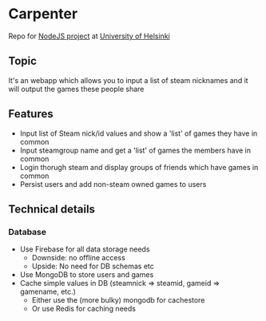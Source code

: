 Carpenter
=========

Repo for [NodeJS project](https://github.com/tuhoojabotti/NodeJS-ohjelmointiprojekti-k2014) at [University of Helsinki](https://www.cs.helsinki.fi/)

## Topic

It's an webapp which allows you to input a list of steam nicknames and it will output the games these people share

## Features

* Input list of Steam nick/id values and show a 'list' of games they have in common
* Input steamgroup name and get a 'list' of games the members have in common
* Login thorugh steam and display groups of friends which have games in common
* Persist users and add non-steam owned games to users


## Technical details

### Database

* Use Firebase for all data storage needs
  * Downside: no offline access
  * Upside: No need for DB schemas etc
* Use MongoDB to store users and games
* Cache simple values in DB (steamnick => steamid, gameid => gamename, etc.)
  * Either use the (more bulky) mongodb for cachestore
  * Or use Redis for caching needs
